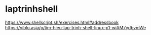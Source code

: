 # laptrinhshell  
https://www.shellscript.sh/exercises.html#addressbook   
https://viblo.asia/p/tim-hieu-lap-trinh-shell-linux-p1-wjAM7ydbvmWe   
